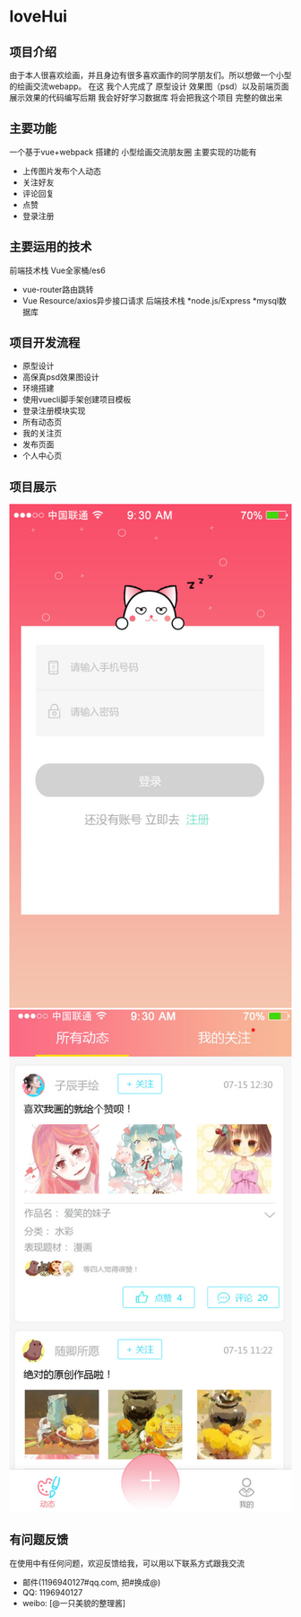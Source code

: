 # loveHui
## 项目介绍
由于本人很喜欢绘画，并且身边有很多喜欢画作的同学朋友们。所以想做一个小型的绘画交流webapp。
在这 我个人完成了 原型设计 效果图（psd）以及前端页面展示效果的代码编写后期 我会好好学习数据库
将会把我这个项目 完整的做出来
## 主要功能
一个基于vue+webpack 搭建的 小型绘画交流朋友圈
主要实现的功能有
* 上传图片发布个人动态
* 关注好友
* 评论回复
* 点赞
* 登录注册
## 主要运用的技术
前端技术栈
Vue全家桶/es6
* vue-router路由跳转
* Vue Resource/axios异步接口请求
后端技术栈
*node.js/Express
*mysql数据库
## 项目开发流程
* 原型设计
* 高保真psd效果图设计
* 环境搭建
* 使用vuecli脚手架创建项目模板
* 登录注册模块实现
* 所有动态页
* 我的关注页
* 发布页面
* 个人中心页
## 项目展示
![loading](https://github.com/Sweet-kiss/loveHui/blob/master/喵恋绘设计图/登录/登录.jpg)
![all](https://github.com/Sweet-kiss/loveHui/blob/master/喵恋绘设计图/动态所有/所有动态.jpg)
## 有问题反馈
在使用中有任何问题，欢迎反馈给我，可以用以下联系方式跟我交流

* 邮件(1196940127#qq.com, 把#换成@)
* QQ: 1196940127
* weibo: [@一只美貌的整理酱]
